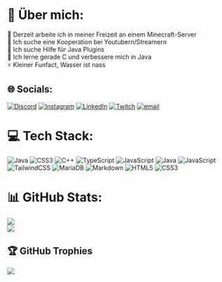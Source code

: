 # 💫 Über mich:
🔭 Derzeit arbeite ich in meiner Freizeit an einem Minecraft-Server<br>
👯 Ich suche eine Kooperation bei Youtubern/Streamern<br>
🤝 Ich suche Hilfe für Java Plugins<br>
🌱 Ich lerne gerade C und verbessere mich in Java<br>
⚡ Kleiner Funfact, Wasser ist nass


## 🌐 Socials:
[![Discord](https://img.shields.io/badge/Discord-%237289DA.svg?logo=discord&logoColor=white)](https://discord.gg/VtmfxTqurS) [![Instagram](https://img.shields.io/badge/Instagram-%23E4405F.svg?logo=Instagram&logoColor=white)](https://instagram.com/Leon_shl_) [![LinkedIn](https://img.shields.io/badge/LinkedIn-%230077B5.svg?logo=linkedin&logoColor=white)](https://linkedin.com/in/leon-sahl-977995334) [![Twitch](https://img.shields.io/badge/Twitch-%239146FF.svg?logo=Twitch&logoColor=white)](https://twitch.tv/ShadowStrikeYT) [![email](https://img.shields.io/badge/Email-D14836?logo=gmail&logoColor=white)](mailto:admin@vynora.de) 

# 💻 Tech Stack:
![Java](https://img.shields.io/badge/java-%23ED8B00.svg?style=for-the-badge&logo=openjdk&logoColor=white) ![CSS3](https://img.shields.io/badge/css3-%231572B6.svg?style=for-the-badge&logo=css3&logoColor=white) ![C++](https://img.shields.io/badge/c++-%2300599C.svg?style=for-the-badge&logo=c%2B%2B&logoColor=white) ![TypeScript](https://img.shields.io/badge/typescript-%23007ACC.svg?style=for-the-badge&logo=typescript&logoColor=white) ![JavaScript](https://img.shields.io/badge/javascript-%23323330.svg?style=for-the-badge&logo=javascript&logoColor=%23F7DF1E) ![Java](https://img.shields.io/badge/java-%23ED8B00.svg?style=for-the-badge&logo=openjdk&logoColor=white) ![JavaScript](https://img.shields.io/badge/javascript-%23323330.svg?style=for-the-badge&logo=javascript&logoColor=%23F7DF1E) ![TailwindCSS](https://img.shields.io/badge/tailwindcss-%2338B2AC.svg?style=for-the-badge&logo=tailwind-css&logoColor=white) ![MariaDB](https://img.shields.io/badge/MariaDB-003545?style=for-the-badge&logo=mariadb&logoColor=white) ![Markdown](https://img.shields.io/badge/markdown-%23000000.svg?style=for-the-badge&logo=markdown&logoColor=white) ![HTML5](https://img.shields.io/badge/html5-%23E34F26.svg?style=for-the-badge&logo=html5&logoColor=white) ![CSS3](https://img.shields.io/badge/css3-%231572B6.svg?style=for-the-badge&logo=css3&logoColor=white)
# 📊 GitHub Stats:
![](https://nirzak-streak-stats.vercel.app/?user=ShadowStrikeTwitch&theme=blueberry&hide_border=false)<br/>
![](https://github-readme-stats.vercel.app/api/top-langs/?username=ShadowStrikeTwitch&theme=blueberry&hide_border=false&include_all_commits=true&count_private=false&layout=compact)

## 🏆 GitHub Trophies
![](https://github-profile-trophy.vercel.app/?username=ShadowStrikeTwitch&theme=dark&no-frame=true&no-bg=false&margin-w=4)
